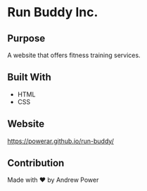 # Run Buddy Inc.

## Purpose
A website that offers fitness training services.

## Built With
* HTML
* CSS

## Website
https://powerar.github.io/run-buddy/

## Contribution
Made with ❤️ by Andrew Power

